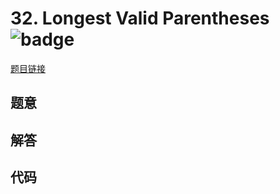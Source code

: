 # 32. Longest Valid Parentheses ![badge](https://img.shields.io/badge/-hard-red?style=flat-square)

[题目链接](https://leetcode.com/problems/longest-valid-parentheses)

## 题意

## 解答

## 代码

